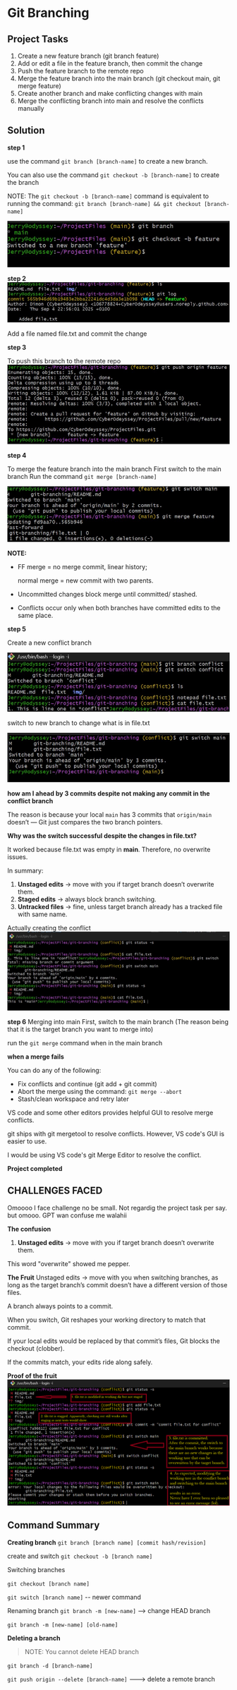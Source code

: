 # Git Branching

## Project Tasks
1. Create a new feature branch (git branch feature)
2. Add or edit a file in the feature branch, then commit the change
3. Push the feature branch to the remote repo
4. Merge the feature branch into the main branch (git checkout main, git merge feature)
5. Create another branch and make conflicting changes with main
6. Merge the conflicting branch into main and resolve the conflicts manually

## Solution
__step 1__

use the command `git branch [branch-name]` to create a new branch.

You can also use the command `git checkout -b [branch-name]` to create the branch

NOTE: The  `git checkout -b [branch-name]` command is equivalent to running the command:
`git branch [branch-name] && git checkout [branch-name]`

![image](./img/create-new-branch.jpg)

__step 2__
![image](./img/new-file-commit.jpg)

Add a file named file.txt and commit the change 

__step 3__ 

To push this branch to the remote repo
![image](./img/push-to-remote.jpg)

__step 4__

To merge the feature branch into the main branch
First switch to the main branch 
Run the command `git merge [branch-name]`

![image](./img/merging-with-main.jpg)

 
__NOTE:__ 

- FF merge = no merge commit, linear history; 

    normal merge = new commit with two parents.

- Uncommitted changes  block merge until committed/  stashed.

- Conflicts occur only when both branches have committed edits to the same place.

__step 5__ 

Create a new conflict branch

![create conflict branch](./img/conflict-branch.jpg)

switch to new branch to change what is in file.txt

![switch branch](./img/git-switch.jpg)



__how am I ahead by 3 commits despite not making any commit in the conflict branch__

The reason is because your local `main` has 3 commits that `origin/main` doesn’t — Git just compares the two branch pointers.


__Why was the switch successful despite the changes in file.txt?__

It worked because file.txt was empty in **main**. Therefore, no overwrite issues. 

In summary:
1. **Unstaged edits** → move with you if target branch doesn’t overwrite them.
2. **Staged edits** → always block branch switching.
3. **Untracked files** → fine, unless target branch already has a tracked file with same name.


Actually creating the conflict
![image](./img/simulated-conflict.jpg)


__step 6__
Merging into main
First, switch to the main branch (The reason being that it is the target branch you want to merge into)

run the `git merge` command when in the main branch


__when a merge fails__

You can do any of the following:
- Fix conflicts and continue (git add + git commit)
- Abort the merge using the command: `git merge --abort`
- Stash/clean workspace and retry later

VS code and some other editors provides helpful GUI to resolve merge conflicts. 

git ships with git mergetool to resolve conflicts. However, VS code's GUI is easier to use. 

I would be using VS code's git Merge Editor to resolve the conflict. 

__Project completed__

## CHALLENGES FACED
Omoooo I face challenge no be small. 
Not regardig the project task per say. but omooo.
GPT wan confuse me walahii


__The confusion__
1. **Unstaged edits** → move with you if target branch doesn’t overwrite them.

This word "overwrite" showed me pepper. 

__The Fruit__
Unstaged edits → move with you when switching branches, as long as the target branch’s commit doesn’t have a different version of those files.

A branch always points to a commit.

When you switch, Git reshapes your working directory to match that commit.

If your local edits would be replaced by that commit’s files, Git blocks the checkout (clobber).

If the commits match, your edits ride along safely.

__Proof of the fruit__
![image](./img/expected-conflict-behaviour.png)

## Command Summary

__Creating branch__
`git branch [branch name] [commit hash/revision]`

create and switch `git checkout -b [branch name]` 

Switching branches

`git checkout [branch name]`

`git switch [branch name]` -- newer command

Renaming branch
`git branch -m [new-name]` --> change HEAD branch

`git branch -m [new-name] [old-name]`

__Deleting a branch__

>NOTE: You cannot delete HEAD branch 
>
`git branch -d [branch-name]`

`git push origin --delete [branch-name]` ---> delete a remote branch